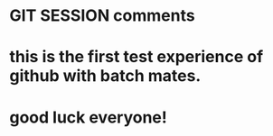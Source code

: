 # GIT SESSION comments
# this is the first test experience of github with batch mates.
# good luck everyone!


